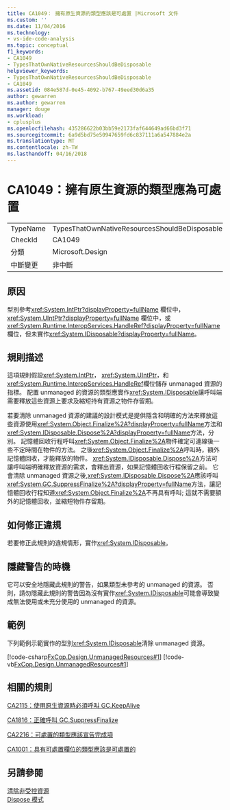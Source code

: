 ```yaml
---
title: CA1049： 擁有原生資源的類型應該是可處置 |Microsoft 文件
ms.custom: ''
ms.date: 11/04/2016
ms.technology:
- vs-ide-code-analysis
ms.topic: conceptual
f1_keywords:
- CA1049
- TypesThatOwnNativeResourcesShouldBeDisposable
helpviewer_keywords:
- TypesThatOwnNativeResourcesShouldBeDisposable
- CA1049
ms.assetid: 084e587d-0e45-4092-b767-49eed30d6a35
author: gewarren
ms.author: gewarren
manager: douge
ms.workload:
- cplusplus
ms.openlocfilehash: 435286622b03bb59e2173faf644649ad66bd3f71
ms.sourcegitcommit: 6a9d5bd75e50947659fd6c837111a6a547884e2a
ms.translationtype: MT
ms.contentlocale: zh-TW
ms.lasthandoff: 04/16/2018
---
```

# <a name="ca1049-types-that-own-native-resources-should-be-disposable"></a>CA1049：擁有原生資源的類型應為可處置
|||  
|-|-|  
|TypeName|TypesThatOwnNativeResourcesShouldBeDisposable|  
|CheckId|CA1049|  
|分類|Microsoft.Design|  
|中斷變更|非中斷|  
  
## <a name="cause"></a>原因  
 型別參考<xref:System.IntPtr?displayProperty=fullName> 欄位中， <xref:System.UIntPtr?displayProperty=fullName>  欄位中，或<xref:System.Runtime.InteropServices.HandleRef?displayProperty=fullName>欄位，但未實作<xref:System.IDisposable?displayProperty=fullName>。  
  
## <a name="rule-description"></a>規則描述  
 這項規則假設<xref:System.IntPtr>， <xref:System.UIntPtr>，和<xref:System.Runtime.InteropServices.HandleRef>欄位儲存 unmanaged 資源的指標。 配置 unmanaged 的資源的類型應實作<xref:System.IDisposable>讓呼叫端需要釋放這些資源上要求及縮短持有資源之物件存留期。  
  
 若要清除 unmanaged 資源的建議的設計模式是提供隱含和明確的方法來釋放這些資源使用<xref:System.Object.Finalize%2A?displayProperty=fullName>方法和<xref:System.IDisposable.Dispose%2A?displayProperty=fullName>方法，分別。 記憶體回收行程呼叫<xref:System.Object.Finalize%2A>物件確定可連線後一些不定時間在物件的方法。 之後<xref:System.Object.Finalize%2A>呼叫時，額外記憶體回收，才能釋放的物件。 <xref:System.IDisposable.Dispose%2A>方法可讓呼叫端明確釋放資源的需求，會釋出資源，如果記憶體回收行程保留之前。 它會清除 unmanaged 資源之後,<xref:System.IDisposable.Dispose%2A>應該呼叫<xref:System.GC.SuppressFinalize%2A?displayProperty=fullName>方法，讓記憶體回收行程知道<xref:System.Object.Finalize%2A>不再具有呼叫; 這就不需要額外的記憶體回收，並縮短物件存留期。  
  
## <a name="how-to-fix-violations"></a>如何修正違規  
 若要修正此規則的違規情形，實作<xref:System.IDisposable>。  
  
## <a name="when-to-suppress-warnings"></a>隱藏警告的時機  
 它可以安全地隱藏此規則的警告，如果類型未參考的 unmanaged 的資源。 否則，請勿隱藏此規則的警告因為沒有實作<xref:System.IDisposable>可能會導致變成無法使用或未充分使用的 unmanaged 的資源。  
  
## <a name="example"></a>範例  
 下列範例示範實作的型別<xref:System.IDisposable>清除 unmanaged 資源。  
  
 [!code-csharp[FxCop.Design.UnmanagedResources#1](../code-quality/codesnippet/CSharp/ca1049-types-that-own-native-resources-should-be-disposable_1.cs)]
 [!code-vb[FxCop.Design.UnmanagedResources#1](../code-quality/codesnippet/VisualBasic/ca1049-types-that-own-native-resources-should-be-disposable_1.vb)]  
  
## <a name="related-rules"></a>相關的規則  
 [CA2115：使用原生資源時必須呼叫 GC.KeepAlive](../code-quality/ca2115-call-gc-keepalive-when-using-native-resources.md)  
  
 [CA1816：正確呼叫 GC.SuppressFinalize](../code-quality/ca1816-call-gc-suppressfinalize-correctly.md)  
  
 [CA2216：可處置的類型應該宣告完成項](../code-quality/ca2216-disposable-types-should-declare-finalizer.md)  
  
 [CA1001：具有可處置欄位的類型應該是可處置的](../code-quality/ca1001-types-that-own-disposable-fields-should-be-disposable.md)  
  
## <a name="see-also"></a>另請參閱  
 [清除非受控資源](/dotnet/standard/garbage-collection/unmanaged)   
 [Dispose 模式](/dotnet/standard/design-guidelines/dispose-pattern)